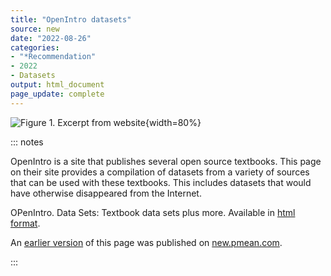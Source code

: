 ```yaml
---
title: "OpenIntro datasets"
source: new
date: "2022-08-26"
categories:
- "*Recommendation"
- 2022
- Datasets
output: html_document
page_update: complete
---
```


![Figure 1. Excerpt from website](http://www.pmean.com/new-images/22/open-intro-datasets-01.png){width=80%}

::: notes

OpenIntro is a site that publishes several open source textbooks. This page on their site provides a compilation of datasets from a variety of sources that can be used with these textbooks. This includes datasets that would have otherwise disappeared from the Internet.

OPenIntro. Data Sets: Textbook data sets plus more. Available in [html format][open1].

[open1]: https://www.openintro.org/data/

An [earlier version][sim2] of this page was published on [new.pmean.com][sim1].

[sim1]: http://new.pmean.com
[sim2]: http://new.pmean.com/open-intro-datasets/

:::
